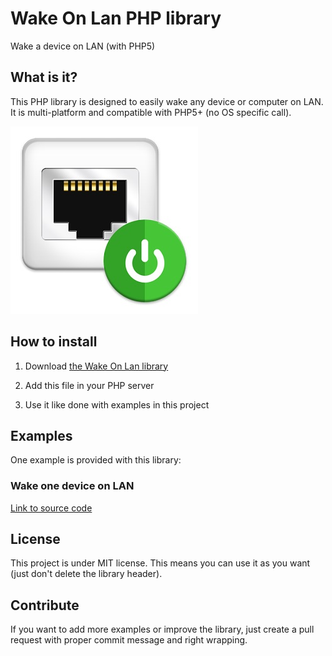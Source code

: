 # Wake On Lan PHP library
Wake a device on LAN (with PHP5)


## What is it?

This PHP library is designed to easily wake any device or computer on LAN.
It is multi-platform and compatible with PHP5+ (no OS specific call).


<img src="wakeOnLan.jpg" width="300">


## How to install

1) Download <a target="_blank" href="https://github.com/QuentinCG/Wake-On-Lan/blob/master/utils/wakeOnLan.php">the Wake On Lan library</a>

2) Add this file in your PHP server

3) Use it like done with examples in this project


## Examples

One example is provided with this library:

### Wake one device on LAN
<a target="_blank" href="https://github.com/QuentinCG/Wake-On-Lan/blob/master/examples/BasicWakeDeviceOnLan/index.php">Link to source code</a>


## License

This project is under MIT license. This means you can use it as you want (just don't delete the library header).


## Contribute

If you want to add more examples or improve the library, just create a pull request with proper commit message and right wrapping.

